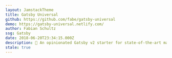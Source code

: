 ```yaml
---
layout: JamstackTheme
title: Gatsby Universal
github: https://github.com/fabe/gatsby-universal
demo: https://gatsby-universal.netlify.com/
author: Fabian Schultz
ssg: Gatsby
date: 2018-06-20T23:34:15.000Z
description: 🔮 An opinionated Gatsby v2 starter for state-of-the-art marketing sites.
stale: true
---
```

